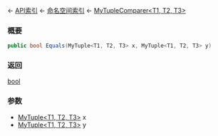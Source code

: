 ← [API索引](Api-Index) ← [命名空间索引](Namespace-Index) ← [MyTupleComparer&lt;T1, T2, T3&gt;](VRage.MyTupleComparer`3)

### 概要

```csharp
public bool Equals(MyTuple<T1, T2, T3> x, MyTuple<T1, T2, T3> y)
```

### 返回

[bool](https://docs.microsoft.com/en-us/dotnet/api/System.Boolean?view=netframework-4.6)

### 参数

* [MyTuple&lt;T1, T2, T3&gt;]() x
* [MyTuple&lt;T1, T2, T3&gt;]() y
